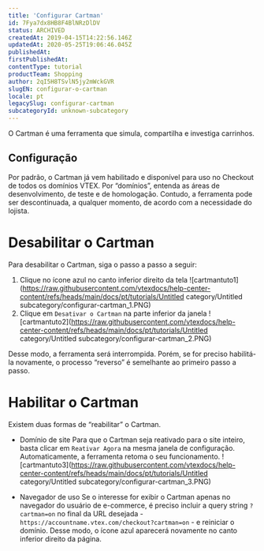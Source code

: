 ```yaml
---
title: 'Configurar Cartman'
id: 7Fya7dx8HB8F4BlNRzDlDV
status: ARCHIVED
createdAt: 2019-04-15T14:22:56.146Z
updatedAt: 2020-05-25T19:06:46.045Z
publishedAt: 
firstPublishedAt: 
contentType: tutorial
productTeam: Shopping
author: 2qI5H8TSvlN5jy2mWckGVR
slugEN: configurar-o-cartman
locale: pt
legacySlug: configurar-cartman
subcategoryId: unknown-subcategory
---
```


O Cartman é uma ferramenta que simula, compartilha e investiga carrinhos.

## Configuração

Por padrão, o Cartman já vem habilitado e disponível para uso no Checkout de todos os domínios VTEX. Por “domínios”, entenda as áreas de desenvolvimento, de teste e de homologação. Contudo, a ferramenta pode ser descontinuada, a qualquer momento, de acordo com a necessidade do lojista.

# Desabilitar o Cartman

Para desabilitar o Cartman, siga o passo a passo a seguir:

1. Clique no ícone azul no canto inferior direito da tela
![cartmantuto1](https://raw.githubusercontent.com/vtexdocs/help-center-content/refs/heads/main/docs/pt/tutorials/Untitled category/Untitled subcategory/configurar-cartman_1.PNG)
2. Clique em `Desativar o Cartman` na parte inferior da janela
![cartmantuto2](https://raw.githubusercontent.com/vtexdocs/help-center-content/refs/heads/main/docs/pt/tutorials/Untitled category/Untitled subcategory/configurar-cartman_2.PNG)

Desse modo, a ferramenta será interrompida. Porém, se for preciso habilitá-la novamente, o processo “reverso” é semelhante ao primeiro passo a passo.

# Habilitar o Cartman

Existem duas formas de “reabilitar” o Cartman. 

- Domínio de site
Para que o Cartman seja reativado para o site inteiro, basta clicar em `Reativar Agora` na mesma janela de configuração. Automaticamente, a ferramenta retoma o seu funcionamento.
![cartmantuto3](https://raw.githubusercontent.com/vtexdocs/help-center-content/refs/heads/main/docs/pt/tutorials/Untitled category/Untitled subcategory/configurar-cartman_3.PNG)

- Navegador de uso 
Se o interesse for exibir o Cartman apenas no navegador do usuário de e-commerce, é preciso incluir a query string `?cartman=on` no final da URL desejada - `https://accountname.vtex.com/checkout?cartman=on` - e reiniciar o domínio. Desse modo, o ícone azul aparecerá novamente no canto inferior direito da página.
